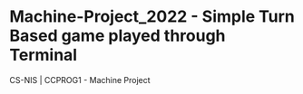 # Machine-Project_2022 - Simple Turn Based game played through Terminal
CS-NIS | CCPROG1 - Machine Project
